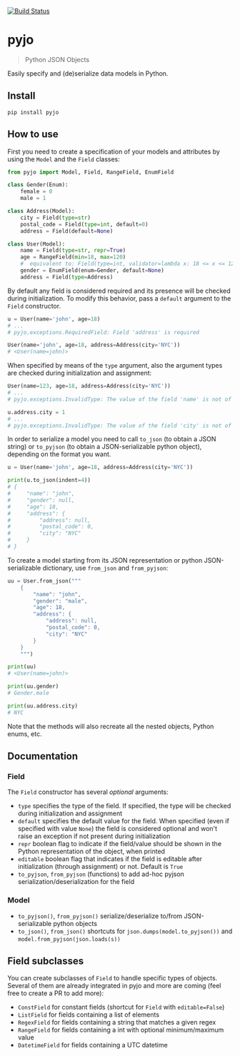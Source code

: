 [![Build Status](https://travis-ci.org/marcopaz/pyjo.svg?branch=master)](https://travis-ci.org/marcopaz/pyjo)

# pyjo

> Python JSON Objects

Easily specify and (de)serialize data models in Python.

## Install

```
pip install pyjo
```

## How to use

First you need to create a specification of your models and attributes by using the `Model` and the `Field` classes:

```python
from pyjo import Model, Field, RangeField, EnumField

class Gender(Enum):
    female = 0
    male = 1

class Address(Model):
    city = Field(type=str)
    postal_code = Field(type=int, default=0)
    address = Field(default=None)

class User(Model):
    name = Field(type=str, repr=True)
    age = RangeField(min=18, max=120)
    #  equivalent to: Field(type=int, validator=lambda x: 18 <= x <= 120)
    gender = EnumField(enum=Gender, default=None)
    address = Field(type=Address)
```

By default any field is considered required and its presence will be checked during initialization. To modify this behavior, pass a `default` argument to the `Field` constructor.

```python
u = User(name='john', age=18)
# ...
# pyjo.exceptions.RequiredField: Field 'address' is required
```

```python
User(name='john', age=18, address=Address(city='NYC'))
# <User(name=john)>
```

When specified by means of the `type` argument, also the argument types are checked during initialization and assignment:

```python
User(name=123, age=18, address=Address(city='NYC'))
# ...
# pyjo.exceptions.InvalidType: The value of the field 'name' is not of type str, given 123
```

```python
u.address.city = 1
# ...
# pyjo.exceptions.InvalidType: The value of the field 'city' is not of type str, given 1
```

In order to serialize a model you need to call `to_json` (to obtain a JSON string) or `to_pyjson` (to obtain a JSON-serializable python object), depending on the format you want.

```python
u = User(name='john', age=18, address=Address(city='NYC'))

print(u.to_json(indent=4))
# {
#     "name": "john",
#     "gender": null,
#     "age": 18,
#     "address": {
#         "address": null,
#         "postal_code": 0,
#         "city": "NYC"
#     }
# }
```

To create a model starting from its JSON representation or python JSON-serializable dictionary, use `from_json` and `from_pyjson`:

```python
uu = User.from_json("""
    {
        "name": "john",
        "gender": "male",
        "age": 18,
        "address": {
            "address": null,
            "postal_code": 0,
            "city": "NYC"
        }
    }
    """)

print(uu)
# <User(name=john)>

print(uu.gender)
# Gender.male

print(uu.address.city)
# NYC
```
Note that the methods will also recreate all the nested objects, Python enums, etc.


## Documentation

### Field
The `Field` constructor has several _optional_ arguments:

* `type` specifies the type of the field. If specified, the type will be checked during initialization and assignment
* `default` specifies the default value for the field. When specified (even if specified with value `None`) the field is considered optional and won't raise an exception if not present during initialization
* `repr` boolean flag to indicate if the field/value should be shown in the Python representation of the object, when printed
* `editable` boolean flag that indicates if the field is editable after initialization (through assignment) or not. Default is `True`
* `to_pyjson`, `from_pyjson` (functions) to add ad-hoc pyjson serialization/deserialization for the field


### Model

* `to_pyjson()`, `from_pyjson()` serialize/deserialize to/from JSON-serializable python objects 
* `to_json()`, `from_json()` shortcuts for `json.dumps(model.to_pyjson())` and `model.from_pyjson(json.loads(s))`


## Field subclasses

You can create subclasses of `Field` to handle specific types of objects. Several of them are already integrated in pyjo and more are coming (feel free to create a PR to add more):

* `ConstField` for constant fields (shortcut for `Field` with `editable=False`)
* `ListField` for fields containing a list of elements
* `RegexField` for fields containing a string that matches a given regex
* `RangeField` for fields containing a int with optional minimum/maximum value
* `DatetimeField` for fields containing a UTC datetime
